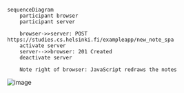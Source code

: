 ```mermaid
sequenceDiagram
    participant browser
    participant server

    browser->>server: POST https://studies.cs.helsinki.fi/exampleapp/new_note_spa
    activate server
    server-->>browser: 201 Created
    deactivate server

    Note right of browser: JavaScript redraws the notes
```

![image](https://github.com/frendsick/full-stack-open/assets/44954973/d51abfa3-5629-4080-a11f-e0feac64516e)
